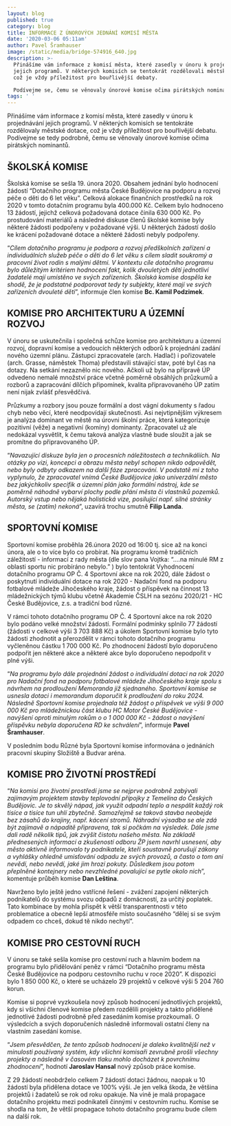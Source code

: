 ```yaml
---
layout: blog
published: true
category: blog
title: INFORMACE Z ÚNOROVÝCH JEDNÁNÍ KOMISÍ MĚSTA
date: '2020-03-06 05:11am'
author: Pavel Šramhauser
image: /static/media/bridge-574916_640.jpg
description: >-
  Přinášíme vám informace z komisí města, které zasedly v únoru k projednávání
  jejich programů. V některých komisích se tentokrát rozdělovali městské dotace,
  což je vždy příležitost pro bouřlivější debaty.  

  Podívejme se, čemu se věnovaly únorové komise očima pirátských nominantů.
tags: ' '
---
```

Přinášíme vám informace z komisí města, které zasedly v únoru k projednávání jejich programů. V některých komisích se tentokráte rozdělovaly městské dotace, což je vždy příležitost pro bouřlivější debatu. Podívejme se tedy podrobně, čemu se věnovaly únorové komise očima pirátských nominantů.

## ŠKOLSKÁ KOMISE

Školská komise se sešla 19. února 2020. Obsahem jednání bylo hodnocení žádostí “Dotačního programu města České Budějovice na podporu a rozvoj péče o děti do 6 let věku”. Celková alokace finančních prostředků na rok 2020 v tomto dotačním programu byla 400.000 Kč. Celkem bylo hodnoceno 13 žádostí, jejichž celková požadovaná dotace činila 630 000 Kč.  Po prostudování materiálů a následné diskuse členů školské komise byly některé žádosti podpořeny v požadované výši. U některých žádostí došlo ke krácení požadované dotace a některé žádosti nebyly podpořeny. 

“_Cílem dotačního programu je podpora a rozvoj předškolních zařízení a individuálních služeb péče o děti do 6 let věku s cílem sladit soukromý a pracovní život rodin s malými dětmi. V kontextu cíle dotačního programu bylo důležitým kritériem hodnocení fakt, kolik dvouletých dětí jednotliví žadatelé mají umístěno ve svých zařízeních. Školská komise dospěla ke shodě, že je podstatné podporovat tedy ty subjekty, které mají ve svých zařízeních dvouleté děti_”, informuje člen komise  **Bc. Kamil Podzimek**.

## KOMISE PRO ARCHITEKTURU A ÚZEMNÍ ROZVOJ

V únoru se uskutečnila i společná schůze komise pro architekturu a územní rozvoj, dopravní komise a vedoucích některých odborů k projednání zadání nového územní plánu. Zástupci zpracovatele (arch. Hadlač) i pořizovatele (arch. Grasse, náměstek Thoma) představili stávající stav, poté byl čas na dotazy. Na setkání nezaznělo nic nového. Ačkoli už bylo na přípravě ÚP odvedeno nemalé množství práce včetně poměrně obsáhlých průzkumů a rozborů a zapracování dílčích připomínek, kvalita připravovaného ÚP zatím není nijak zvlášť přesvědčivá. 

Průzkumy a rozbory jsou pouze formální a dost vágní dokumenty s řadou chyb nebo věcí, které neodpovídají skutečnosti. Asi nejvtipnějším výkresem je analýza dominant ve městě na úrovni školní práce, která kategorizuje pozitivní (věže) a negativní (komíny) dominanty. Zpracovatel už ale nedokázal vysvětlit, k čemu taková analýza vlastně bude sloužit a jak se promítne do připravovaného ÚP.

“_Navazující diskuze byla jen o procesních náležitostech a technikáliích. Na otázky po vizi, koncepci a obrazu města nebyl schopen nikdo odpovědět, nebo byly odbyty odkazem na další fáze zpracování. V podstatě mi z toho vyplynulo, že zpracovatel vnímá České Budějovice jako univerzální město bez jakýchkoliv specifik a územní plán jako formální nástroj, kde se poměrně náhodně vybarví plochy podle přání města či vlastníků pozemků. Autorský vstup nebo nějaká holistická vize, posilující např. silné stránky města, se (zatím) nekoná_”, uzavírá trochu smutně **Filip Landa**.

## SPORTOVNÍ KOMISE

Sportovní komise proběhla 26.února 2020 od 16:00 tj. sice až na konci února, ale o to více bylo co probírat. Na programu kromě tradičních záležitostí - informací z rady města (dle slov pana Vojtka: “....na minulé RM z oblasti sportu nic probíráno nebylo.” ) bylo tentokrát Vyhodnocení dotačního programu OP Č. 4 Sportovní akce na rok 2020, dále žádost o poskytnutí individuální dotace na rok 2020 - Nadační fond na podporu fotbalové mládeže Jihočeského kraje, žádost o příspěvek na činnost 13 mládežnických týmů klubu včetně Akademie ČSLH na sezónu 2020/21 - HC České Budějovice, z.s. a tradiční bod různé.

V rámci tohoto dotačního programu OP Č. 4 Sportovní akce na rok 2020 bylo podáno velké množství žádostí. Formální podmínky splnilo 77 žádostí (žádosti v celkové výši 3 703 888 Kč) a úkolem Sportovní komise bylo tyto žádosti zhodnotit a přerozdělit v rámci tohoto dotačního programu vyčleněnou částku 1 700 000 Kč. Po zhodnocení žádostí bylo doporučeno podpořit jen některé akce a některé akce bylo doporučeno nepodpořit v plné výši.

“_Na programu bylo dále projednání žádost o individuální dotaci na rok 2020 pro Nadační fond na podporu fotbalové mládeže Jihočeského kraje spolu s návrhem na prodloužení Memoranda již sjednaného. Sportovní komise se usnesla dotaci i memorandum doporučit k prodloužení do roku 2024. Následně Sportovní komise projednala též žádost o příspěvek ve výši 9 000 000 Kč pro mládežnickou část klubu HC Motor České Budějovice - navýšení oproti minulým rokům o o 1 000 000 Kč - žádost o navýšení příspěvku nebyla doporučena RD ke schválení_”, informuje **Pavel Šramhauser**.

V posledním bodu Různé byla Sportovní komise informována o jednáních pracovní skupiny Složiště a Budvar aréna.

## KOMISE PRO ŽIVOTNÍ PROSTŘEDÍ

“_Na komisi pro životní prostředí jsme se nejprve podrobně zabývali zajímavým projektem stavby teplovodní přípojky z Temelína do Českých Budějovic. Je to skvělý nápad, jak využít odpadní teplo a nespálit každý rok tisíce a tisíce tun uhlí zbytečně. Samozřejmě se taková stavba neobejde bez zásahů do krajiny, např. kácení stromů. Náhradní výsadba se ale zdá být zajímavě a nápaditě připravena, tak si počkám na výsledek. Dále jsme dali radě několik tipů, jak zvýšit čistotu našeho města. Na základě přednesených informací a zkušeností odboru ŽP jsem navrhl usnesení, aby město aktivně informovalo ty podnikatele, kteří soustavně porušují zákony a vyhlášky ohledně umisťování odpadu ze svých provozů, a často o tom ani nevědí, nebo nevědí, jaké jim hrozí pokuty. Důsledkem jsou potom přeplněné kontejnery nebo nevzhledné povalující se pytle okolo nich_”, komentuje průběh komise **Dan Leština**. 

Navrženo bylo ještě jedno vstřícné řešení - zvážení zapojení některých podnikatelů do systému svozu odpadů z domácností, za určitý poplatek. Tato kombinace by mohla přispět k větší transparentnosti v této problematice a obecně lepší atmosféře místo současného “dělej si se svým odpadem co chceš, dokud tě nikdo nechytí”.

## KOMISE PRO CESTOVNÍ RUCH

V únoru se také sešla komise pro cestovní ruch a hlavním bodem na programu bylo přidělování peněz v rámci “Dotačního programu města České Budějovice na podporu cestovního ruchu v roce 2020”. K dispozici bylo 1 850 000 Kč, o které se ucházelo 29 projektů v celkové výši 5 204 760 korun.

Komise si poprvé vyzkoušela nový způsob hodnocení jednotlivých projektů, kdy si všichni členové komise předem rozdělili projekty a takto přidělené jednotlivé žádosti podrobně před zasedáním komise prozkoumali. O výsledcích a svých doporučeních následně informovali ostatní členy na vlastním zasedání komise. 

“_Jsem přesvědčen, že tento způsob hodnocení je daleko kvalitnější než v minulosti používaný systém, kdy všichni komisaři zevrubně prošli všechny projekty a následně v časovém tlaku mohlo docházet k povrchnímu zhodnocení_”, hodnotí **Jaroslav Hansal** nový způsob práce komise. 

Z 29 žádostí neobdrželo celkem 7 žádostí dotaci žádnou, naopak u 10 žádostí byla přidělena dotace ve 100% výši. Je jen velká škoda, že většina projektů i žadatelů se rok od roku opakuje. Na vině je malá propagace dotačního projektu mezi podnikateli činnými v cestovním ruchu. Komise se shodla na tom, že větší propagace tohoto dotačního programu bude cílem na další rok.
